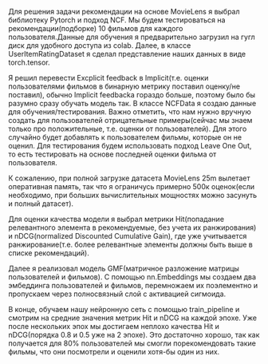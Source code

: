 Для решения задачи рекомендации на основе MovieLens я выбрал библиотеку Pytorch и подход NCF. Мы будем тестироваться на рекомендации(подборке) 10 фильмов для каждого пользователя.Данные для обучения я предварительно загрузил на гугл диск для удобного доступа из colab. Далее, в классе UserItemRatingDataset я сделал представление наших данных в виде torch.tensor.

Я решил перевести Excplicit feedback в Implicit(т.е. оценки пользователями фильмов в бинарную метрику поставил оценку/не поставил), обычно Implicit feedbackа гораздо больше, поэтому было бы разумно сразу обучать модель так. В классе NCFData я создаю данные для обучения/тестирования. Важно отметить, что нам нужно вручную создать для пользователей отрицательные примеры(сейчас мы знаем только про положительные, т.е. оценки от пользователей). Для этого случайно будет добавлять к пользователем фильмы, которые он не оценил. Для тестирования будем использовать подход Leave One Out, то есть тестировать на основе последней оценки фильма от пользователя.

К сожалению, при полной загрузке датасета MovieLens 25m вылетает оперативная память, так что я ограничусь примерно 500к оценок(если необходимо, при больших вычислительных мощностях можно засунуть и полный датасет).

Для оценки качества модели я выбрал метрики Hit(попадание релевантного элемента в рекомендуемые, без учета их ранжирования) и nDCG(normalized Discounted Cumulative Gain), где уже учитывается ранжирование(т.е. более релевантные элементы должны быть выше в списке рекомендаций).

Далее я реализовал модель GMF(матричное разложение матрицы пользователей и фильмов). С помощью nn.Embeddings мы создаем два эмбеддинга пользователей и фильмов, перемножаем их поэлементно и пропускаем через полносвязный слой с активацией сигмоида.

В конце, обучаем нашу нейронную сеть с помощью train_pipeline и смотрим на средние значения метрик Hit и nDCG на каждой эпохе. Уже после нескольких эпох мы достигаем неплохо качества Hit и nDCG(порядка 0.8 и 0.5 уже на 2 эпохе). Это достаточно хорошо, так как получается для 80% пользователей мы смогли порекомендовать такие фильмы, что они посмотрели и оценили хотя-бы один из них.

